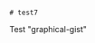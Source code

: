                                                                                                                                                                                                         # test7
Test "graphical-gist"